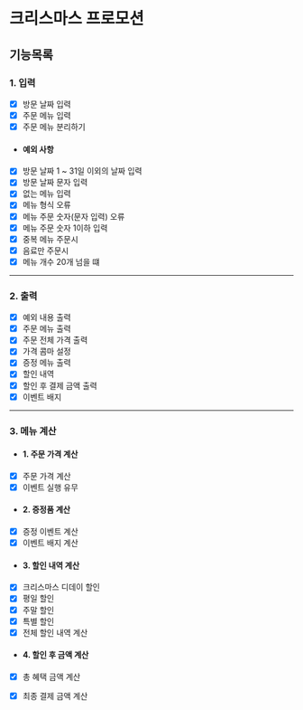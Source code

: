 # 크리스마스 프로모션

## 기능목록

### 1. 입력

- [x] 방문 날짜 입력
- [x] 주문 메뉴 입력
- [x] 주문 메뉴 분리하기

- #### 예외 사항
- [x] 방문 날짜 1 ~ 31일 이외의 날짜 입력
- [x] 방문 날짜 문자 입력
- [x] 없는 메뉴 입력
- [x] 메뉴 형식 오류
- [x] 메뉴 주문 숫자(문자 입력) 오류
- [x] 메뉴 주문 숫자 1이하 입력
- [x] 중복 메뉴 주문시
- [x] 음료만 주문시
- [x] 메뉴 개수 20개 넘을 떄

---

### 2. 출력

- [x] 예외 내용 출력
- [x] 주문 메뉴 출력
- [x] 주문 전체 가격 출력
- [x] 가격 콤마 설정
- [x] 증정 메뉴 출력
- [x] 할인 내역
- [x] 할인 후 결제 금액 출력
- [x] 이벤트 배지

---

### 3. 메뉴 계산

- #### 1. 주문 가격 계산
- [x] 주문 가격 계산
- [x] 이벤트 실행 유무

- #### 2. 증정품 계산
- [x] 증정 이벤트 계산
- [x] 이벤트 배지 계산

- #### 3. 할인 내역 계산
- [x] 크리스마스 디데이 할인
- [x] 평일 할인
- [x] 주말 할인
- [x] 특별 할인
- [x] 전체 할인 내역 계산

- #### 4. 할인 후 금액 계산
- [x] 총 혜택 금액 계산
- [x] 최종 결제 금액 계산

